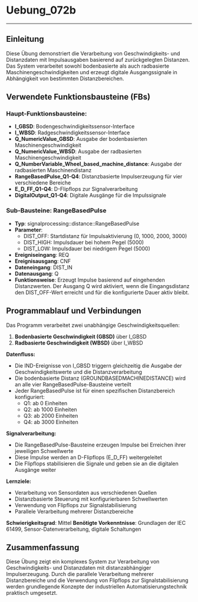 # Uebung_072b

* * * * * * * * * *

## Einleitung
Diese Übung demonstriert die Verarbeitung von Geschwindigkeits- und Distanzdaten mit Impulsausgaben basierend auf zurückgelegten Distanzen. Das System verarbeitet sowohl bodenbasierte als auch radbasierte Maschinengeschwindigkeiten und erzeugt digitale Ausgangssignale in Abhängigkeit von bestimmten Distanzbereichen.

## Verwendete Funktionsbausteine (FBs)

### Haupt-Funktionsbausteine:

- **I_GBSD**: Bodengeschwindigkeitssensor-Interface
- **I_WBSD**: Radgeschwindigkeitssensor-Interface  
- **Q_NumericValue_GBSD**: Ausgabe der bodenbasierten Maschinengeschwindigkeit
- **Q_NumericValue_WBSD**: Ausgabe der radbasierten Maschinengeschwindigkeit
- **Q_NumberVariable_Wheel_based_machine_distance**: Ausgabe der radbasierten Maschinendistanz
- **RangeBasedPulse_Q1-Q4**: Distanzbasierte Impulserzeugung für vier verschiedene Bereiche
- **E_D_FF_Q1-Q4**: D-Flipflops zur Signalverarbeitung
- **DigitalOutput_Q1-Q4**: Digitale Ausgänge für die Impulssignale

### Sub-Bausteine: RangeBasedPulse
- **Typ**: signalprocessing::distance::RangeBasedPulse
- **Parameter**:
  - DIST_OFF: Startdistanz für Impulsaktivierung (0, 1000, 2000, 3000)
  - DIST_HIGH: Impulsdauer bei hohem Pegel (5000)
  - DIST_LOW: Impulsdauer bei niedrigem Pegel (5000)
- **Ereigniseingang**: REQ
- **Ereignisausgang**: CNF
- **Dateneingang**: DIST_IN
- **Datenausgang**: Q
- **Funktionsweise**: Erzeugt Impulse basierend auf eingehenden Distanzwerten. Der Ausgang Q wird aktiviert, wenn die Eingangsdistanz den DIST_OFF-Wert erreicht und für die konfigurierte Dauer aktiv bleibt.

## Programmablauf und Verbindungen

Das Programm verarbeitet zwei unabhängige Geschwindigkeitsquellen:
1. **Bodenbasierte Geschwindigkeit (GBSD)** über I_GBSD
2. **Radbasierte Geschwindigkeit (WBSD)** über I_WBSD

**Datenfluss:**
- Die IND-Ereignisse von I_GBSD triggern gleichzeitig die Ausgabe der Geschwindigkeitswerte und die Distanzverarbeitung
- Die bodenbasierte Distanz (GROUNDBASEDMACHINEDISTANCE) wird an alle vier RangeBasedPulse-Bausteine verteilt
- Jeder RangeBasedPulse ist für einen spezifischen Distanzbereich konfiguriert:
  - Q1: ab 0 Einheiten
  - Q2: ab 1000 Einheiten  
  - Q3: ab 2000 Einheiten
  - Q4: ab 3000 Einheiten

**Signalverarbeitung:**
- Die RangeBasedPulse-Bausteine erzeugen Impulse bei Erreichen ihrer jeweiligen Schwellwerte
- Diese Impulse werden an D-Flipflops (E_D_FF) weitergeleitet
- Die Flipflops stabilisieren die Signale und geben sie an die digitalen Ausgänge weiter

**Lernziele:**
- Verarbeitung von Sensordaten aus verschiedenen Quellen
- Distanzbasierte Steuerung mit konfigurierbaren Schwellwerten
- Verwendung von Flipflops zur Signalstabilisierung
- Parallele Verarbeitung mehrerer Distanzbereiche

**Schwierigkeitsgrad**: Mittel
**Benötigte Vorkenntnisse**: Grundlagen der IEC 61499, Sensor-Datenverarbeitung, digitale Schaltungen

## Zusammenfassung
Diese Übung zeigt ein komplexes System zur Verarbeitung von Geschwindigkeits- und Distanzdaten mit distanzabhängiger Impulserzeugung. Durch die parallele Verarbeitung mehrerer Distanzbereiche und die Verwendung von Flipflops zur Signalstabilisierung werden grundlegende Konzepte der industriellen Automatisierungstechnik praktisch umgesetzt.